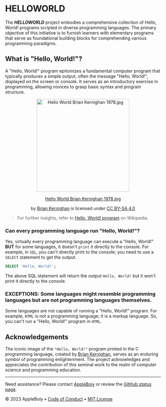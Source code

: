 # HELLOWORLD

The ***HELLOWORLD*** project embodies a comprehensive collection of Hello, World! programs scripted in diverse programming languages. The primary objective of this initiative is to furnish learners with elementary programs that serve as foundational building blocks for comprehending various programming paradigms.

## What is "Hello, World!"?

A "Hello, World!" program epitomizes a fundamental computer program that typically produces a simple output, often the message "Hello, World!", displayed on the screen or console. It serves as an introductory exercise in programming, allowing novices to grasp basic syntax and program structure.

<p align="center">
<a href="https://commons.wikimedia.org/wiki/File:Hello_World_Brian_Kernighan_1978.jpg#/media/File:Hello_World_Brian_Kernighan_1978.jpg">
<img src="https://upload.wikimedia.org/wikipedia/commons/2/21/Hello_World_Brian_Kernighan_1978.jpg" alt="Hello World Brian Kernighan 1978.jpg" width="300" align="center">

<p align="center"><a href="https://commons.wikimedia.org/wiki/File:Hello_World_Brian_Kernighan_1978.jpg#/media/File:Hello_World_Brian_Kernighan_1978.jpg">Hello World Brian Kernighan 1978.jpg</a>
<p align="center"> by <a href="https://en.wikipedia.org/wiki/Brian_Kernighan">Brian Kernighan</a> is licensed under <a href="https://creativecommons.org/licenses/by-sa/4.0">CC BY-SA 4.0</a></p>
<p>
</a>
</p>

> For further insights, refer to [Hello, World! program](https://en.wikipedia.org/wiki/%22Hello,_World!%22_program) on Wikipedia.

### Can every programming language run "Hello, World!"?

Yes, virtually every programming language can execute a "Hello, World!" **BUT** for some languages, it doesn't `print` it directly to the console. For example, in `SQL`, you can't directly print to the console; you need to use a `SELECT` statement to get the output.

```sql
SELECT 'Hello, World!';
```
The above SQL statement will return the output `Hello, World!` but it won't print it directly to the console.

### **EXCEPTIONS**: Some languages might resemble programming languages but are not programming languages themselves.

Some languages are not capable of running a "Hello, World!" program. For example, `HTML` is not a programming language; it is a markup language. So, you can't run a "Hello, World!" program in `HTML`.

## Acknowledgements

The iconic image of the `"Hello, World!"` program printed in the C programming language, created by [Brian Kernighan](https://en.wikipedia.org/wiki/Brian_Kernighan), serves as an enduring symbol of programming enlightenment. The project acknowledges and appreciates the contribution of this seminal work to the realm of computer science and programming education.



---

Need assistance? Please contact [AppleBoiy](mailto:contact.chaipat@gmail.com) or review the [GitHub status page](https://www.githubstatus.com).

&copy; 2023 AppleBoiy &bull; [Code of Conduct](https://www.contributor-covenant.org/version/2/1/code_of_conduct/code_of_conduct.md) &bull; [MIT License](LICENSE)
